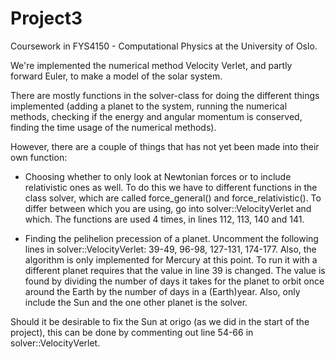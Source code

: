 # Project3
Coursework in FYS4150 - Computational Physics at the University of Oslo.

We're implemented the numerical method Velocity Verlet, and partly forward Euler, to make a model of the solar system.

There are mostly functions in the solver-class for doing the different things implemented (adding a planet to the system, running 
the numerical methods, checking if the energy and angular momentum is conserved, finding the time usage of the numerical methods). 

However, there are a couple of things that has not yet been made into their own function:

- Choosing whether to only look at Newtonian forces or to include relativistic ones as well. 
To do this we have to different functions in the class solver, which are called force_general() and force_relativistic(). To differ
between which you are using, go into solver::VelocityVerlet and which. The functions are used 4 times, in lines 112, 113, 140 and 141.

- Finding the pelihelion precession of a planet.
Uncomment the following lines in solver::VelocityVerlet: 39-49, 96-98, 127-131, 174-177.
Also, the algorithm is only implemented for Mercury at this point. To run it with a different planet requires that the value in line 39
is changed. The value is found by dividing the number of days it takes for the planet to orbit once around the Earth by the number of
days in a (Earth)year. Also, only include the Sun and the one other planet is the solver. 

Should it be desirable to fix the Sun at origo (as we did in the start of the project), this can be done by commenting out line 54-66
in solver::VelocityVerlet.